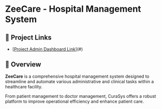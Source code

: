 # ZeeCare - Hospital Management System

## 🔗 Project Links
- [[Project Admin Dashboard Link](https://zeecare-patient-portal.netlify.app/)](#)

## 📖 Overview

**ZeeCare** is a comprehensive hospital management system designed to streamline and automate various administrative and clinical tasks within a healthcare facility. 

From patient management to doctor management, CuraSys offers a robust platform to improve operational efficiency and enhance patient care.
